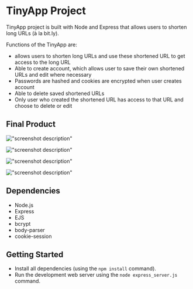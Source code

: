 # TinyApp Project

TinyApp project is built with Node and Express that allows users to shorten long URLs (à la bit.ly).

Functions of the TinyApp are:

  - allows users to shorten long URLs and use these shortened URL to get access to the long URL
  - Able to create account, which allows user to save their own shortened URLs and edit where necessary
  - Passwords are hashed and cookies are encrypted when user creates account
  - Able to delete saved shortened URLs
  - Only user who created the shortened URL has access to that URL and choose to delete or edit 
  
## Final Product

!["screenshot description"](https://github.com/qkrwldnjsdl1/tinyapp/blob/master/docs/Create_TinyURL_Page.png)

!["screenshot description"](https://github.com/qkrwldnjsdl1/tinyapp/blob/master/docs/Login_Page.png)

!["screenshot description"](https://github.com/qkrwldnjsdl1/tinyapp/blob/master/docs/Main_Page.png)

!["screenshot description"](https://github.com/qkrwldnjsdl1/tinyapp/blob/master/docs/URL_Created.png)


## Dependencies

- Node.js
- Express
- EJS
- bcrypt
- body-parser
- cookie-session

## Getting Started

- Install all dependencies (using the `npm install` command).
- Run the development web server using the `node express_server.js` command.


